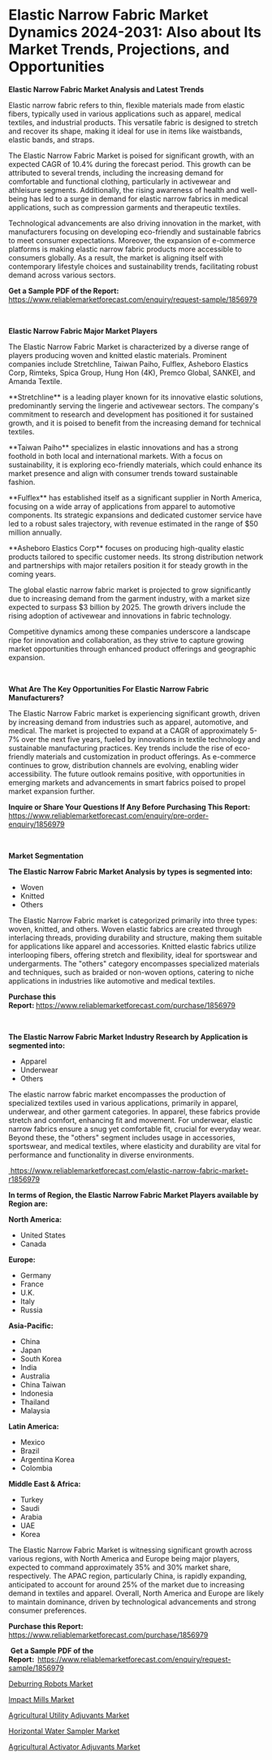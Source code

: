 <p><h1>Elastic Narrow Fabric Market Dynamics 2024-2031: Also about Its Market Trends, Projections, and Opportunities</h1></p><p><strong>Elastic Narrow Fabric Market Analysis and Latest Trends</strong></p>
<p><p>Elastic narrow fabric refers to thin, flexible materials made from elastic fibers, typically used in various applications such as apparel, medical textiles, and industrial products. This versatile fabric is designed to stretch and recover its shape, making it ideal for use in items like waistbands, elastic bands, and straps.</p><p>The Elastic Narrow Fabric Market is poised for significant growth, with an expected CAGR of 10.4% during the forecast period. This growth can be attributed to several trends, including the increasing demand for comfortable and functional clothing, particularly in activewear and athleisure segments. Additionally, the rising awareness of health and well-being has led to a surge in demand for elastic narrow fabrics in medical applications, such as compression garments and therapeutic textiles.</p><p>Technological advancements are also driving innovation in the market, with manufacturers focusing on developing eco-friendly and sustainable fabrics to meet consumer expectations. Moreover, the expansion of e-commerce platforms is making elastic narrow fabric products more accessible to consumers globally. As a result, the market is aligning itself with contemporary lifestyle choices and sustainability trends, facilitating robust demand across various sectors.</p></p>
<p><strong>Get a Sample PDF of the Report:&nbsp;</strong> <a href="https://www.reliablemarketforecast.com/enquiry/request-sample/1856979?utm_campaign=1110&utm_medium=2&utm_source=Github&utm_content=ia&utm_term=20102024&utm_id=elastic-narrow-fabric">https://www.reliablemarketforecast.com/enquiry/request-sample/1856979</a></p>
<p>&nbsp;</p>
<p><strong>Elastic Narrow Fabric Major Market Players</strong></p>
<p><p>The Elastic Narrow Fabric Market is characterized by a diverse range of players producing woven and knitted elastic materials. Prominent companies include Stretchline, Taiwan Paiho, Fulflex, Asheboro Elastics Corp, Rimteks, Spica Group, Hung Hon (4K), Premco Global, SANKEI, and Amanda Textile.</p><p>**Stretchline** is a leading player known for its innovative elastic solutions, predominantly serving the lingerie and activewear sectors. The company's commitment to research and development has positioned it for sustained growth, and it is poised to benefit from the increasing demand for technical textiles.</p><p>**Taiwan Paiho** specializes in elastic innovations and has a strong foothold in both local and international markets. With a focus on sustainability, it is exploring eco-friendly materials, which could enhance its market presence and align with consumer trends toward sustainable fashion.</p><p>**Fulflex** has established itself as a significant supplier in North America, focusing on a wide array of applications from apparel to automotive components. Its strategic expansions and dedicated customer service have led to a robust sales trajectory, with revenue estimated in the range of $50 million annually.</p><p>**Asheboro Elastics Corp** focuses on producing high-quality elastic products tailored to specific customer needs. Its strong distribution network and partnerships with major retailers position it for steady growth in the coming years.</p><p>The global elastic narrow fabric market is projected to grow significantly due to increasing demand from the garment industry, with a market size expected to surpass $3 billion by 2025. The growth drivers include the rising adoption of activewear and innovations in fabric technology.</p><p>Competitive dynamics among these companies underscore a landscape ripe for innovation and collaboration, as they strive to capture growing market opportunities through enhanced product offerings and geographic expansion.</p></p>
<p>&nbsp;</p>
<p><strong>What Are The Key Opportunities For Elastic Narrow Fabric Manufacturers?</strong></p>
<p><p>The Elastic Narrow Fabric market is experiencing significant growth, driven by increasing demand from industries such as apparel, automotive, and medical. The market is projected to expand at a CAGR of approximately 5-7% over the next five years, fueled by innovations in textile technology and sustainable manufacturing practices. Key trends include the rise of eco-friendly materials and customization in product offerings. As e-commerce continues to grow, distribution channels are evolving, enabling wider accessibility. The future outlook remains positive, with opportunities in emerging markets and advancements in smart fabrics poised to propel market expansion further.</p></p>
<p><strong>Inquire or Share Your Questions If Any Before Purchasing This Report:</strong> <a href="https://www.reliablemarketforecast.com/enquiry/pre-order-enquiry/1856979?utm_campaign=1110&utm_medium=2&utm_source=Github&utm_content=ia&utm_term=20102024&utm_id=elastic-narrow-fabric">https://www.reliablemarketforecast.com/enquiry/pre-order-enquiry/1856979</a></p>
<p>&nbsp;</p>
<p><strong>Market Segmentation</strong></p>
<p><strong>The Elastic Narrow Fabric Market Analysis by types is segmented into:</strong></p>
<p><ul><li>Woven</li><li>Knitted</li><li>Others</li></ul></p>
<p><p>The Elastic Narrow Fabric market is categorized primarily into three types: woven, knitted, and others. Woven elastic fabrics are created through interlacing threads, providing durability and structure, making them suitable for applications like apparel and accessories. Knitted elastic fabrics utilize interlooping fibers, offering stretch and flexibility, ideal for sportswear and undergarments. The "others" category encompasses specialized materials and techniques, such as braided or non-woven options, catering to niche applications in industries like automotive and medical textiles.</p></p>
<p><strong>Purchase this Report:&nbsp;</strong><a href="https://www.reliablemarketforecast.com/purchase/1856979?utm_campaign=1110&utm_medium=2&utm_source=Github&utm_content=ia&utm_term=20102024&utm_id=elastic-narrow-fabric">https://www.reliablemarketforecast.com/purchase/1856979</a></p>
<p>&nbsp;</p>
<p><strong>The Elastic Narrow Fabric Market Industry Research by Application is segmented into:</strong></p>
<p><ul><li>Apparel</li><li>Underwear</li><li>Others</li></ul></p>
<p><p>The elastic narrow fabric market encompasses the production of specialized textiles used in various applications, primarily in apparel, underwear, and other garment categories. In apparel, these fabrics provide stretch and comfort, enhancing fit and movement. For underwear, elastic narrow fabrics ensure a snug yet comfortable fit, crucial for everyday wear. Beyond these, the "others" segment includes usage in accessories, sportswear, and medical textiles, where elasticity and durability are vital for performance and functionality in diverse environments.</p></p>
<p><a href="https://www.reliablemarketforecast.com/elastic-narrow-fabric-market-r1856979?utm_campaign=1110&utm_medium=2&utm_source=Github&utm_content=ia&utm_term=20102024&utm_id=elastic-narrow-fabric">&nbsp;https://www.reliablemarketforecast.com/elastic-narrow-fabric-market-r1856979</a></p>
<p><strong>In terms of Region, the Elastic Narrow Fabric Market Players available by Region are:</strong></p>
<p>
    <p> <strong> North America: </strong>
        <ul>
            <li>United States</li>
            <li>Canada</li>
        </ul>
        </p> 
    <p> <strong> Europe: </strong>
        <ul>
            <li>Germany</li>
            <li>France</li>
            <li>U.K.</li>
            <li>Italy</li>
            <li>Russia</li>
        </ul>
        </p> 
    <p> <strong> Asia-Pacific: </strong>
        <ul>
            <li>China</li>
            <li>Japan</li>
            <li>South Korea</li>
            <li>India</li>
            <li>Australia</li>
            <li>China Taiwan</li>
            <li>Indonesia</li>
            <li>Thailand</li>
            <li>Malaysia</li>
        </ul>
        </p> 
    <p> <strong> Latin America: </strong>
        <ul>
            <li>Mexico</li>
            <li>Brazil</li>
            <li>Argentina Korea</li>
            <li>Colombia</li>
        </ul>
        </p> 
    <p> <strong> Middle East & Africa: </strong>
        <ul>
            <li>Turkey</li>
            <li>Saudi</li>
            <li>Arabia</li>
            <li>UAE</li>
            <li>Korea</li>
        </ul>
    </p>
    </p>
<p><p>The Elastic Narrow Fabric Market is witnessing significant growth across various regions, with North America and Europe being major players, expected to command approximately 35% and 30% market share, respectively. The APAC region, particularly China, is rapidly expanding, anticipated to account for around 25% of the market due to increasing demand in textiles and apparel. Overall, North America and Europe are likely to maintain dominance, driven by technological advancements and strong consumer preferences.</p></p>
<p><strong>Purchase this Report: </strong><a href="https://www.reliablemarketforecast.com/purchase/1856979?utm_campaign=1110&utm_medium=2&utm_source=Github&utm_content=ia&utm_term=20102024&utm_id=elastic-narrow-fabric">https://www.reliablemarketforecast.com/purchase/1856979</a></p>
<p>&nbsp;<strong>Get a Sample PDF of the Report:&nbsp;&nbsp;</strong><a href="https://www.reliablemarketforecast.com/enquiry/request-sample/1856979?utm_campaign=1110&utm_medium=2&utm_source=Github&utm_content=ia&utm_term=20102024&utm_id=elastic-narrow-fabric">https://www.reliablemarketforecast.com/enquiry/request-sample/1856979</a></p>
<p><strong></strong></p>
<p><p><a href="https://issuu.com/reportprime-2/docs/deburring-robots-market-size-2030.p_f4a796b9910494?utm_campaign=1110&utm_medium=2&utm_source=Github&utm_content=ia&utm_term=20102024&utm_id=elastic-narrow-fabric">Deburring Robots Market</a></p><p><a href="https://www.linkedin.com/pulse/impact-mills-market-global-regional-analysis-2024-2031-igkue?utm_campaign=1110&utm_medium=2&utm_source=Github&utm_content=ia&utm_term=20102024&utm_id=elastic-narrow-fabric">Impact Mills Market</a></p><p><a href="https://github.com/sandygraoj2/Market-Research-Report-List-1/blob/main/agricultural-utility-adjuvants-market.md?utm_campaign=1110&utm_medium=2&utm_source=Github&utm_content=ia&utm_term=20102024&utm_id=elastic-narrow-fabric">Agricultural Utility Adjuvants Market</a></p><p><a href="https://issuu.com/reportprime-2/docs/horizontal-water-sampler-market-siz_6faa39859a210d?utm_campaign=1110&utm_medium=2&utm_source=Github&utm_content=ia&utm_term=20102024&utm_id=elastic-narrow-fabric">Horizontal Water Sampler Market</a></p><p><a href="https://github.com/janelbaub6/Market-Research-Report-List-1/blob/main/agricultural-activator-adjuvants-market.md?utm_campaign=1110&utm_medium=2&utm_source=Github&utm_content=ia&utm_term=20102024&utm_id=elastic-narrow-fabric">Agricultural Activator Adjuvants Market</a></p></p>
